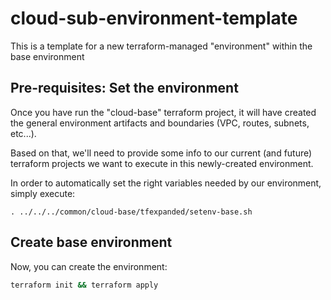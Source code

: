 # cloud-sub-environment-template

This is a template for a new terraform-managed "environment" within the base environment

## Pre-requisites: Set the environment

Once you have run the "cloud-base" terraform project, it will have created the general environment artifacts and boundaries (VPC, routes, subnets, etc...).

Based on that, we'll need to provide some info to our current (and future) terraform projects we want to execute in this newly-created environment. 

In order to automatically set the right variables needed by our environment, simply execute:

```
. ../../../common/cloud-base/tfexpanded/setenv-base.sh
```

## Create base environment

Now, you can create the environment:

```bash
terraform init && terraform apply
```